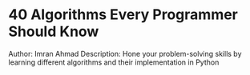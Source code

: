 # 40 Algorithms Every Programmer Should Know

Author: Imran Ahmad
Description: Hone your problem-solving skills by learning different algorithms and their implementation in Python